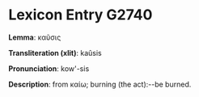 # Lexicon Entry G2740

**Lemma**: καῦσις

**Transliteration (xlit)**: kaûsis

**Pronunciation**: kow'-sis

**Description**:
from καίω; burning (the act):--be burned.
